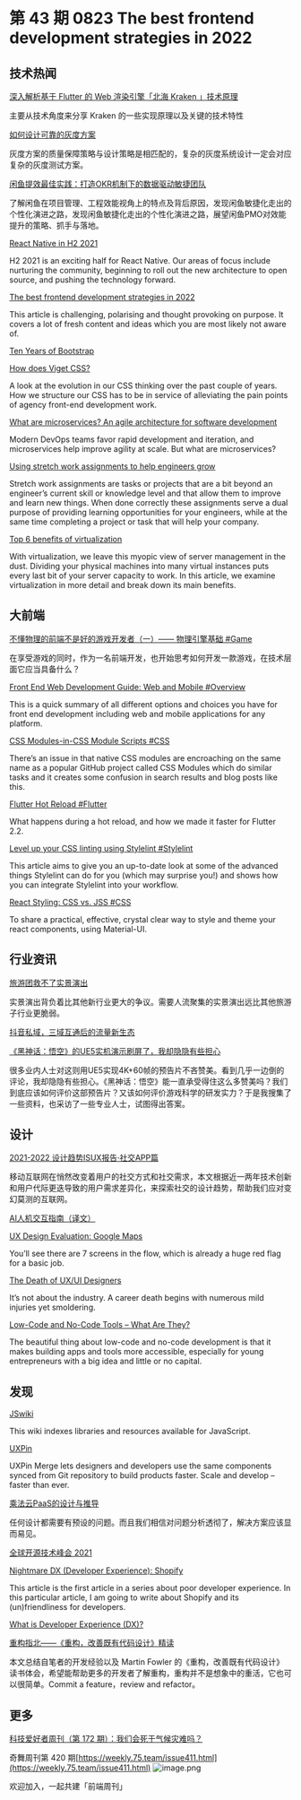 # 第 43 期 0823 The best frontend development strategies in 2022
## 技术热闻
[深入解析基于 Flutter 的 Web 渲染引擎「北海 Kraken 」技术原理](https://zhuanlan.zhihu.com/p/401698292)

主要从技术角度来分享 Kraken 的一些实现原理以及关键的技术特性

[如何设计可靠的灰度方案](https://mp.weixin.qq.com/s/_BHw_yO0dBmNkMH482M-Hg)

灰度方案的质量保障策略与设计策略是相匹配的，复杂的灰度系统设计一定会对应复杂的灰度测试方案。

[闲鱼提效最佳实践：打造OKR机制下的数据驱动敏捷团队](https://mp.weixin.qq.com/s/wH2BGl6P-TBNnTpSQxD27g)

了解闲鱼在项目管理、工程效能视角上的特点及背后原因，发现闲鱼敏捷化走出的个性化演进之路，发现闲鱼敏捷化走出的个性化演进之路，展望闲鱼PMO对效能提升的策略、抓手与落地。

[React Native in H2 2021](https://reactnative.dev/blog/2021/08/19/h2-2021)

H2 2021 is an exciting half for React Native. Our areas of focus include nurturing the community, beginning to roll out the new architecture to open source, and pushing the technology forward.

[The best frontend development strategies in 2022](https://itnext.io/the-best-frontend-development-strategies-in-2022-cb02dd7aa48b)

This article is challenging, polarising and thought provoking on purpose. It covers a lot of fresh content and ideas which you are most likely not aware of.

[Ten Years of Bootstrap](https://blog.getbootstrap.com/2021/08/19/ten/)


[How does Viget CSS?](https://www.viget.com/articles/how-does-viget-css)

A look at the evolution in our CSS thinking over the past couple of years. How we structure our CSS has to be in service of alleviating the pain points of agency front-end development work. 

[What are microservices? An agile architecture for software development](https://www.dynatrace.com/news/blog/what-are-microservices/)

Modern DevOps teams favor rapid development and iteration, and microservices help improve agility at scale. But what are microservices?

[Using stretch work assignments to help engineers grow](https://stackoverflow.blog/2021/08/16/using-stretch-work-assignments-to-help-engineers-grow/)

Stretch work assignments are tasks or projects that are a bit beyond an engineer’s current skill or knowledge level and that allow them to improve and learn new things. When done correctly these assignments serve a dual purpose of providing learning opportunities for your engineers, while at the same time completing a project or task that will help your company.

[Top 6 benefits of virtualization](https://circleci.com/blog/top-6-benefits-of-virtualization/)

With virtualization, we leave this myopic view of server management in the dust. Dividing your physical machines into many virtual instances puts every last bit of your server capacity to work. In this article, we examine virtualization in more detail and break down its main benefits.

## 大前端
[不懂物理的前端不是好的游戏开发者（一）—— 物理引擎基础 #Game](https://mp.weixin.qq.com/s/VEpf8agsaLTbZbLY4Z3L1g)

在享受游戏的同时，作为一名前端开发，也开始思考如何开发一款游戏，在技术层面它应当具备什么？

[Front End Web Development Guide: Web and Mobile #Overview](https://felixfelicis555.medium.com/front-end-web-development-guide-web-and-mobile-cc378c694f4f)

This is a quick summary of all different options and choices you have for front end development including web and mobile applications for any platform.

[CSS Modules-in-CSS Module Scripts #CSS](https://daverupert.com/2021/08/css-modules-in-css-modules/)

There’s an issue in that native CSS modules are encroaching on the same name as a popular GitHub project called CSS Modules which do similar tasks and it creates some confusion in search results and blog posts like this. 

[Flutter Hot Reload #Flutter](https://medium.com/flutter/flutter-hot-reload-f3c5994e2cee)

What happens during a hot reload, and how we made it faster for Flutter 2.2.

[Level up your CSS linting using Stylelint #Stylelint](https://blog.logrocket.com/using-stylelint-improve-lint-css-scss-sass/)

This article aims to give you an up-to-date look at some of the advanced things Stylelint can do for you (which may surprise you!) and shows how you can integrate Stylelint into your workflow.

[React Styling: CSS vs. JSS #CSS](https://javascript.plainenglish.io/react-styling-css-vs-jss-920ff1de98d3)

To share a practical, effective, crystal clear way to style and theme your react components, using Material-UI.

## 行业资讯
[旅游团救不了实景演出](https://mp.weixin.qq.com/s/ZIox6nhzpkZCh6Z3My74Sw)

实景演出背负着比其他新行业更大的争议。需要人流聚集的实景演出远比其他旅游子行业更脆弱。

[抖音私域，三域互通后的流量新生态](https://mp.weixin.qq.com/s/0lpm1ddQ3I2mBFwFI_OEAg)


[《黑神话：悟空》的UE5实机演示刷屏了，我却隐隐有些担心](https://mp.weixin.qq.com/s/6Z6TnHO-9_KokaMW2fb6sw)

很多业内人士对这则用UE5实现4K+60帧的预告片不吝赞美。看到几乎一边倒的评论，我却隐隐有些担心。《黑神话：悟空》能一直承受得住这么多赞美吗？我们到底应该如何评价这部预告片？又该如何评价游戏科学的研发实力？于是我搜集了一些资料，也采访了一些专业人士，试图得出答案。

## 设计
[2021-2022 设计趋势ISUX报告·社交APP篇](https://mp.weixin.qq.com/s/PPPqW_zJoBcxVehBtshIbg)

移动互联网在悄然改变着用户的社交方式和社交需求，本文根据近一两年技术创新和用户代际更迭导致的用户需求差异化，来探索社交的设计趋势，帮助我们应对变幻莫测的互联网。

[AI人机交互指南（译文）](https://mp.weixin.qq.com/s/qhdL6sp94hf6JPN-YT4tmQ)


[UX Design Evaluation: Google Maps](https://uxplanet.org/ux-design-evaluation-google-maps-462c77b57558)

You’ll see there are 7 screens in the flow, which is already a huge red flag for a basic job.

[The Death of UX/UI Designers](https://blog.prototypr.io/the-death-of-ux-ui-designers-775c0d34492f)

It’s not about the industry. A career death begins with numerous mild injuries yet smoldering.

[Low-Code and No-Code Tools – What Are They?](https://www.uxpin.com/studio/blog/low-code-no-code-tools/)

The beautiful thing about low-code and no-code development is that it makes building apps and tools more accessible, especially for young entrepreneurs with a big idea and little or no capital.

## 发现
[JSwiki](http://jswiki.org/)

This wiki indexes libraries and resources available for JavaScript.

[UXPin](https://www.uxpin.com/)

UXPin Merge lets designers and developers use the same components synced from Git repository to build products faster. Scale and develop – faster than ever.

[乘法云PaaS的设计与推导](https://chengfayun.com/middle-office/design)

任何设计都需要有预设的问题。而且我们相信对问题分析透彻了，解决方案应该显而易见。

[全球开源技术峰会 2021](https://gotc.oschina.net/#map)


[Nightmare DX (Developer Experience): Shopify](https://www.silvestar.codes/articles/nightmare-dx-shopify/)

This article is the first article in a series about poor developer experience. In this particular article, I am going to write about Shopify and its (un)friendliness for developers.

[What is Developer Experience (DX)?](https://css-tricks.com/what-is-developer-experience-dx/)


[重构指北——《重构，改善既有代码设计》精读](https://mp.weixin.qq.com/s/ciKbBI0EKsM_TqKiicAocQ)

本文总结自笔者的开发经验以及 Martin Fowler 的《重构，改善既有代码设计》读书体会，希望能帮助更多的开发者了解重构，重构并不是想象中的重活，它也可以很简单。Commit a feature，review and refactor。

## 更多
[科技爱好者周刊（第 172 期）：我们会死于气候灾难吗？](http://www.ruanyifeng.com/blog/2021/08/weekly-issue-172.html)

[
](http://www.ruanyifeng.com/blog/2021/08/weekly-issue-172.html)奇舞周刊第 420 期[https://weekly.75.team/issue411.html](https://weekly.75.team/issue411.html)
![image.png](https://cdn.nlark.com/yuque/0/2020/png/85771/1605930034828-7fc81343-651f-4a15-8465-eebe5a23cf61.png#height=31&id=C5Hpa&margin=%5Bobject%20Object%5D&name=image.png&originHeight=90&originWidth=2186&originalType=binary&ratio=1&size=14325&status=done&style=none&width=746)


欢迎加入，一起共建「前端周刊」
